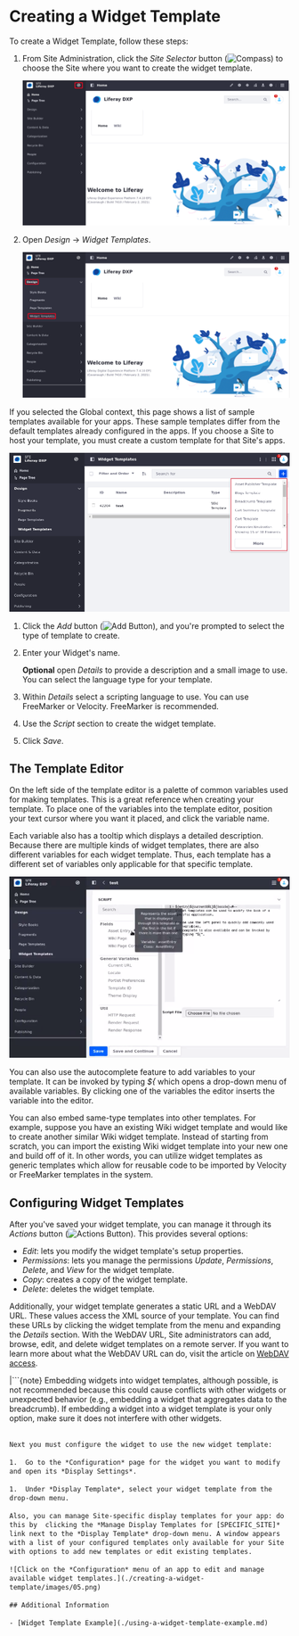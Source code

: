 # Creating a Widget Template

To create a Widget Template, follow these steps:

1.  From Site Administration, click the *Site Selector* button (![Compass](../../../../images/icon-compass.png)) to choose the Site where you want to create the widget template.

    ![Click on Compass icon to choose a site where you want to create the widget template.](./creating-a-widget-template/images/01.png)
 
1.  Open *Design* &rarr; *Widget Templates*.

    ![Click on Design and Widget templates.](./creating-a-widget-template/images/02.png)
 
If you selected the Global context, this page shows a list of sample templates available for your apps. These sample templates differ from the default templates already configured in the apps. If you choose a Site to host your template, you must create a custom template for that Site's apps.

![Click on Design and Widget templates.](./creating-a-widget-template/images/03.png)

1.  Click the *Add* button (![Add Button](../../../../images/icon-add.png)), and you're prompted to select the type of template to create.

1.  Enter your Widget's name.

    **Optional** open *Details* to provide a description and a small image to use. You can select the language type for your template.
 
1.  Within *Details* select a scripting language to use. You can use FreeMarker or Velocity. FreeMarker is recommended.
 
1.  Use the *Script* section to create the widget template.

1.  Click *Save*.

## The Template Editor

On the left side of the template editor is a palette of common variables used for making templates. This is a great reference when creating your template. To place one of the variables into the template editor, position your text cursor where you want it placed, and click the variable name.

Each variable also has a tooltip which displays a detailed description. Because there are multiple kinds of widget templates, there are also different variables for each widget template. Thus, each template has a different set of variables only applicable for that specific template.

![Liferay offers a versatile script editor to customize your widget template.](./creating-a-widget-template/images/04.png)

You can also use the autocomplete feature to add variables to your template. It can be invoked by typing *${* which opens a drop-down menu of available variables. By clicking one of the variables the editor inserts the variable into the editor.

You can also embed same-type templates into other templates. For example, suppose you have an existing Wiki widget template and would like to create another similar Wiki widget template. Instead of starting from scratch, you can import the existing Wiki widget template into your new one and build off of it. In other words, you can utilize widget templates as generic templates which allow for reusable code to be imported by Velocity or FreeMarker templates in the system.

## Configuring Widget Templates

After you've saved your widget template, you can manage it through its *Actions* button (![Actions Button](../../../../images/icon-actions.png)). This provides several options:

- *Edit*: lets you modify the widget template's setup properties.
- *Permissions*: lets you manage the permissions *Update*, *Permissions*, *Delete*, and *View* for the widget template.
- *Copy*: creates a copy of the widget template.
- *Delete*: deletes the widget template.

Additionally, your widget template generates a static URL and a WebDAV URL. These values access the XML source of your template. You can find these URLs by clicking the widget template from the menu and expanding the *Details* section. With the WebDAV URL, Site administrators can add, browse, edit, and delete widget templates on a remote server. If you want to learn more about what the WebDAV URL can do, visit the article on [WebDAV access](../../../../content-authoring-and-management/documents-and-media/publishing-and-sharing/accessing-documents-with-webdav.md).

|```{note}
Embedding widgets into widget templates, although possible, is not recommended because this could cause conflicts with other widgets or unexpected behavior (e.g., embedding a widget that aggregates data to the breadcrumb). If embedding a widget into a widget template is your only option, make sure it does not interfere with other widgets.
``` 

Next you must configure the widget to use the new widget template:

1.  Go to the *Configuration* page for the widget you want to modify and open its *Display Settings*.

1.  Under *Display Template*, select your widget template from the drop-down menu.

Also, you can manage Site-specific display templates for your app: do this by  clicking the *Manage Display Templates for [SPECIFIC_SITE]* link next to the *Display Template* drop-down menu. A window appears with a list of your configured templates only available for your Site with options to add new templates or edit existing templates.

![Click on the *Configuration* menu of an app to edit and manage available widget templates.](./creating-a-widget-template/images/05.png)

## Additional Information

- [Widget Template Example](./using-a-widget-template-example.md)